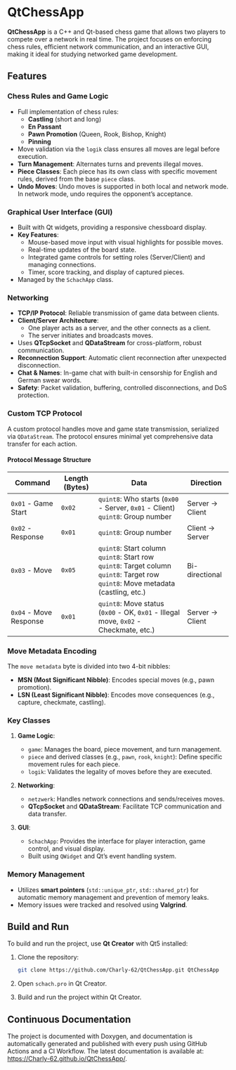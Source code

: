 # QtChessApp

**QtChessApp** is a C++ and Qt-based chess game that allows two players to compete over a network in real time. The project focuses on enforcing chess rules, efficient network communication, and an interactive GUI, making it ideal for studying networked game development.

## Features

### Chess Rules and Game Logic
- Full implementation of chess rules:
  - **Castling** (short and long)
  - **En Passant**
  - **Pawn Promotion** (Queen, Rook, Bishop, Knight)
  - **Pinning**
- Move validation via the `logik` class ensures all moves are legal before execution.
- **Turn Management**: Alternates turns and prevents illegal moves.
- **Piece Classes**: Each piece has its own class with specific movement rules, derived from the base `piece` class.
- **Undo Moves**: Undo moves is supported in both local and network mode. In network mode, undo requires the opponent’s acceptance.

### Graphical User Interface (GUI)
- Built with Qt widgets, providing a responsive chessboard display.
- **Key Features**:
  - Mouse-based move input with visual highlights for possible moves.
  - Real-time updates of the board state.
  - Integrated game controls for setting roles (Server/Client) and managing connections.
  - Timer, score tracking, and display of captured pieces.
- Managed by the `SchachApp` class.

### Networking
- **TCP/IP Protocol**: Reliable transmission of game data between clients.
- **Client/Server Architecture**:
  - One player acts as a server, and the other connects as a client.
  - The server initiates and broadcasts moves.
- Uses **QTcpSocket** and **QDataStream** for cross-platform, robust communication.
- **Reconnection Support**: Automatic client reconnection after unexpected disconnection.
- **Chat & Names**: In-game chat with built-in censorship for English and German swear words.
- **Safety**: Packet validation, buffering, controlled disconnections, and DoS protection.

### Custom TCP Protocol

A custom protocol handles move and game state transmission, serialized via `QDataStream`. The protocol ensures minimal yet comprehensive data transfer for each action.

#### Protocol Message Structure

| **Command**       | **Length (Bytes)** | **Data**                                                                                                                                             | **Direction**  |
|-------------------|--------------------|------------------------------------------------------------------------------------------------------------------------------------------------------|----------------|
| `0x01` - Game Start    | `0x02`                | `quint8`: Who starts (`0x00` - Server, `0x01` - Client) <br> `quint8`: Group number                                                                 | Server → Client |
| `0x02` - Response      | `0x01`                | `quint8`: Group number                                                                                                                               | Client → Server |
| `0x03` - Move          | `0x05`                | `quint8`: Start column <br> `quint8`: Start row <br> `quint8`: Target column <br> `quint8`: Target row <br> `quint8`: Move metadata (castling, etc.) | Bi-directional  |
| `0x04` - Move Response | `0x01`                | `quint8`: Move status (`0x00` - OK, `0x01` - Illegal move, `0x02` - Checkmate, etc.)                                                                 | Server → Client |

### Move Metadata Encoding

The `move metadata` byte is divided into two 4-bit nibbles:
- **MSN (Most Significant Nibble)**: Encodes special moves (e.g., pawn promotion).
- **LSN (Least Significant Nibble)**: Encodes move consequences (e.g., capture, checkmate, castling).

### Key Classes

1. **Game Logic**:
   - `game`: Manages the board, piece movement, and turn management.
   - `piece` and derived classes (e.g., `pawn`, `rook`, `knight`): Define specific movement rules for each piece.
   - `logik`: Validates the legality of moves before they are executed.

2. **Networking**:
   - `netzwerk`: Handles network connections and sends/receives moves.
   - **QTcpSocket** and **QDataStream**: Facilitate TCP communication and data transfer.

3. **GUI**:
   - `SchachApp`: Provides the interface for player interaction, game control, and visual display.
   - Built using `QWidget` and Qt’s event handling system.

### Memory Management
- Utilizes **smart pointers** (`std::unique_ptr`, `std::shared_ptr`) for automatic memory management and prevention of memory leaks.
- Memory issues were tracked and resolved using **Valgrind**.

## Build and Run

To build and run the project, use **Qt Creator** with Qt5 installed:

1. Clone the repository:
   ```bash
   git clone https://github.com/Charly-62/QtChessApp.git QtChessApp

2. Open `schach.pro` in Qt Creator.

3. Build and run the project within Qt Creator.

## Continuous Documentation

The project is documented with Doxygen, and documentation is automatically generated and published with every push using GitHub Actions and a CI Workflow. The latest documentation is available at: https://Charly-62.github.io/QtChessApp/.